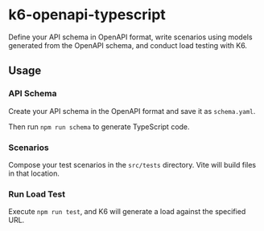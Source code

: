 # k6-openapi-typescript

Define your API schema in OpenAPI format, write scenarios using models generated from the OpenAPI schema, and conduct load testing with K6.

## Usage

### API Schema

Create your API schema in the OpenAPI format and save it as `schema.yaml`.

Then run `npm run schema` to generate TypeScript code.

### Scenarios

Compose your test scenarios in the `src/tests` directory. Vite will build files in that location.

### Run Load Test

Execute `npm run test`, and K6 will generate a load against the specified URL.